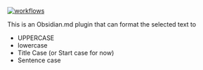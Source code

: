 [![workflows](https://github.com/artur02/obsidian-text/actions/workflows/workflows.yml/badge.svg)](https://github.com/artur02/obsidian-text/actions/workflows/workflows.yml)

This is an Obsidian.md plugin that can format the selected text to
- UPPERCASE
- lowercase
- Title Case (or Start case for now)
- Sentence case